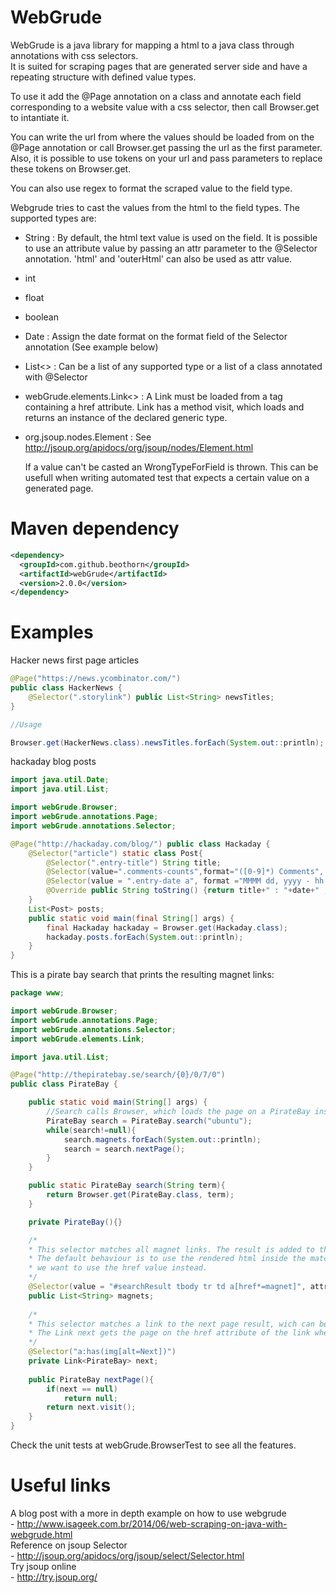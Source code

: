WebGrude
=========

  WebGrude is a java library for mapping a html to a java class through annotations with css selectors.  
  It is suited for scraping pages that are generated server side and have a repeating structure with defined value types.  

  To use it add the @Page annotation on a class and annotate each field corresponding to a website value with a css selector, then call Browser.get to intantiate it.  
  
  You can write the url from where the values should be loaded from on the @Page annotation or call Browser.get passing the url as the first parameter. Also, it is possible to use tokens on your url and pass parameters to replace these tokens on Browser.get.  
  
  You can also use regex to format the scraped value to the field type.  

  Webgrude tries to cast the values from the html to the field types. 
The supported types are:
- String : By default, the html text value is used on the field. It is possible to use an attribute value by passing an attr parameter to the @Selector annotation. 'html' and 'outerHtml' can also be used as attr value.
- int
- float
- boolean
- Date : Assign the date format on the format field of the Selector annotation (See example below)  
- List<> : Can be a list of any supported type or a list of a class annotated with @Selector 
- webGrude.elements.Link<>  : A Link must be loaded from a tag containing a href attribute. Link has a method visit, which loads and returns an instance of the declared generic type.
- org.jsoup.nodes.Element : See http://jsoup.org/apidocs/org/jsoup/nodes/Element.html

  If a value can't be casted an WrongTypeForField is thrown. This can be usefull when writing automated test that expects a certain value on a generated page.

Maven dependency
=========

```xml
<dependency>
  <groupId>com.github.beothorn</groupId>
  <artifactId>webGrude</artifactId>
  <version>2.0.0</version>
</dependency>
```

Examples
=========
Hacker news first page articles  
```java
@Page("https://news.ycombinator.com/")
public class HackerNews {
	@Selector(".storylink") public List<String> newsTitles;
}

//Usage

Browser.get(HackerNews.class).newsTitles.forEach(System.out::println);

```

hackaday blog posts  
```java
import java.util.Date;
import java.util.List;

import webGrude.Browser;
import webGrude.annotations.Page;
import webGrude.annotations.Selector;

@Page("http://hackaday.com/blog/") public class Hackaday {
    @Selector("article") static class Post{
        @Selector(".entry-title") String title;
        @Selector(value=".comments-counts",format="([0-9]*) Comments", defValue="0") int commentsCount;//using regex to extract number
        @Selector(value = ".entry-date a", format ="MMMM dd, yyyy - hh:mm a", attr = "title", locale = "en-US") Date date;//using date format
        @Override public String toString() {return title+" : "+date+" , "+commentsCount+" comments";}
    }
    List<Post> posts;
    public static void main(final String[] args) {
        final Hackaday hackaday = Browser.get(Hackaday.class);
        hackaday.posts.forEach(System.out::println);
    }
}

```

This is a pirate bay search that prints the resulting magnet links:

```java
package www;

import webGrude.Browser;
import webGrude.annotations.Page;
import webGrude.annotations.Selector;
import webGrude.elements.Link;

import java.util.List;

@Page("http://thepiratebay.se/search/{0}/0/7/0")
public class PirateBay {

    public static void main(String[] args) {
        //Search calls Browser, which loads the page on a PirateBay instance
        PirateBay search = PirateBay.search("ubuntu");
        while(search!=null){
        	search.magnets.forEach(System.out::println);
        	search = search.nextPage();
        }
    }

    public static PirateBay search(String term){
        return Browser.get(PirateBay.class, term);
    }

    private PirateBay(){}

    /*
    * This selector matches all magnet links. The result is added to this String list.
    * The default behaviour is to use the rendered html inside the matched tag, but here
    * we want to use the href value instead.
    */
    @Selector(value = "#searchResult tbody tr td a[href*=magnet]", attr = "href")
    public List<String> magnets;
    
    /*
    * This selector matches a link to the next page result, wich can be mapped to a PirateBay instance.
    * The Link next gets the page on the href attribute of the link when method visit is called.
    */
    @Selector("a:has(img[alt=Next])")
    private Link<PirateBay> next;
    
    public PirateBay nextPage(){
    	if(next == null)
    		return null;
    	return next.visit();
    }
}
```
 Check the unit tests at webGrude.BrowserTest to see all the features.  

Useful links
=========

A blog post with a more in depth example on how to use webgrude  
    - http://www.isageek.com.br/2014/06/web-scraping-on-java-with-webgrude.html  
Reference on jsoup Selector  
    - http://jsoup.org/apidocs/org/jsoup/select/Selector.html   
Try jsoup online   
    - http://try.jsoup.org/

